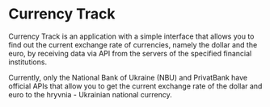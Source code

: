 # Currency Track

Currency Track is an application with a simple interface that allows you to find out the current exchange rate of currencies, namely the dollar and the euro, by receiving data via API from the servers of the specified financial institutions.

Currently, only the National Bank of Ukraine (NBU) and PrivatBank have official APIs that allow you to get the current exchange rate of the dollar and euro to the hryvnia - Ukrainian national currency.


